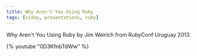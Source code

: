 ```yaml
---
title: Why Aren't You Using Ruby
tags: [video, presentations, ruby]
---
```


Why Aren't You Using Ruby by Jim Weirich from RubyConf Uruguay 2013.

{% youtube "0D3KfnbTdWw" %}
